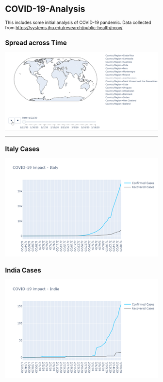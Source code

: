 # COVID-19-Analysis

This includes some initial analysis of COVID-19 pandemic.
Data collected from https://systems.jhu.edu/research/public-health/ncov/


## Spread across Time

![](https://raw.githubusercontent.com/prateekiiest/COVID-19-Analysis/master/covid-world.gif?token=AD2K44VHNXSE7TVW3RCQ6YK6PWECE)



-------------------------------------

## Italy Cases

![](https://raw.githubusercontent.com/prateekiiest/COVID-19-Analysis/master/newplot.png)


## India Cases

![](https://raw.githubusercontent.com/prateekiiest/COVID-19-Analysis/master/newplot%20(2).png)


